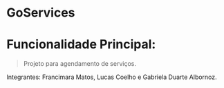 # GoServices
# Funcionalidade Principal:
> Projeto para agendamento de serviços.

Integrantes:
 Francimara Matos, Lucas Coelho e Gabriela Duarte Albornoz.
